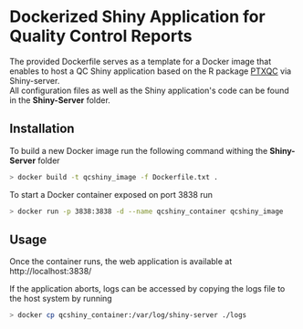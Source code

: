 # Dockerized Shiny Application for Quality Control Reports

The provided Dockerfile serves as a template for a Docker image that enables to host a QC Shiny application based on the R package [PTXQC](https://github.com/cbielow/PTXQC) via Shiny-server. \
All configuration files as well as the Shiny application's code can be found in the **Shiny-Server** folder. 

## Installation

To build a new Docker image run the following command withing the **Shiny-Server** folder 

```bash
> docker build -t qcshiny_image -f Dockerfile.txt .
```

To start a Docker container exposed on port 3838 run

```bash
> docker run -p 3838:3838 -d --name qcshiny_container qcshiny_image
```



## Usage

Once the container runs, the web application is available at http://localhost:3838/

If the application aborts, logs can be accessed by copying the logs file to the host system by running 
```bash
> docker cp qcshiny_container:/var/log/shiny-server ./logs
````
